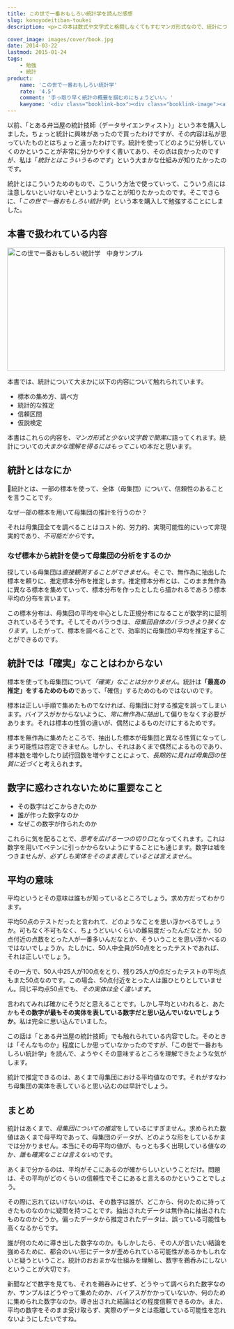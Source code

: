 ```yaml
---
title: この世で一番おもしろい統計学を読んだ感想
slug: konoyodeitiban-toukei
description: <p>この本は数式や文字式と格闘しなくてもすむマンガ形式なので、統計について大まかな理解がしやすいと思います。平均に対する思い込みなど、その数字がどういう意味かがなんとなく理解でき、新聞などで提示されるグラフがぐっと分かりやすくなった気がします。</p>

cover_image: images/cover/book.jpg
date: 2014-03-22
lastmod: 2015-01-24
tags: 
    - 勉強
    - 統計
product:
    name: 'この世で一番おもしろい統計学'
    rate: '4.5'
    comment: '手っ取り早く統計の概要を掴むのにちょうどいい。'
    kaeyome: '<div class="booklink-box"><div class="booklink-image"><a href="http://www.amazon.co.jp/exec/obidos/asin/447802605X/illusionspace-22/" rel="nofollow" target="_blank"><img src="http://ecx.images-amazon.com/images/I/51lDIMYkHTL._SL160_.jpg" style="border: none;" /></a></div><div class="booklink-info"><div class="booklink-name"><a href="http://www.amazon.co.jp/exec/obidos/asin/447802605X/illusionspace-22/" rel="nofollow" target="_blank">この世で一番おもしろい統計学――誰も「データ」でダマされなくなるかもしれない16講+α</a><div class="booklink-powered-date">posted with <a href="http://yomereba.com" rel="nofollow" target="_blank">ヨメレバ</a></div></div><div class="booklink-detail">アラン・ダブニー,グレディ・クライン ダイヤモンド社 2014-01-31    </div><div class="booklink-link2"><div class="shoplinkamazon"><a href="http://www.amazon.co.jp/exec/obidos/asin/447802605X/illusionspace-22/" rel="nofollow" target="_blank" title="アマゾン" >Amazonで購入</a></div><div class="shoplinkrakuten"><a href="http://hb.afl.rakuten.co.jp/hgc/11acbc01.369b1bf6.11acbc02.cabf9fe9/?pc=http%3A%2F%2Fbooks.rakuten.co.jp%2Frb%2F12613128%2F%3Fscid%3Daf_ich_link_urltxt%26m%3Dhttp%3A%2F%2Fm.rakuten.co.jp%2Fev%2Fbook%2F" rel="nofollow" target="_blank" title="楽天ブックス" >楽天ブックスで購入</a></div>                         <div class="shoplinkkino"><a href="http://ck.jp.ap.valuecommerce.com/servlet/referral?sid=3085416&pid=882196163&vc_url=http%3A%2F%2Fwww.kinokuniya.co.jp%2Ff%2Fdsg-01-9784478026052" target="_blank" title="kino" >紀伊國屋書店で購入<img src="http://ad.jp.ap.valuecommerce.com/servlet/gifbanner?sid=3085416&pid=882196163" height="1" width="1" border="0"></a></div>                   </div></div><div class="booklink-footer"></div></div>'
---
```


<p>以前、「とある弁当屋の統計技師（データサイエンティスト）」という本を購入しました。ちょっと統計に興味があったので買ったわけですが、その内容は私が思っていたものとはちょっと違ったわけです。統計を使ってどのように分析していくのかということが非常に分かりやすく書いてあり、その点は良かったのですが、私は「<em>統計とはこういうものです</em>」という大まかな仕組みが知りたかったのです。</p>
<p>統計とはこういうためのもので、こういう方法で使っていって、こういう点には注意しないといけないぞというようなことが知りたかったのです。そこでさらに、「<em>この世で一番おもしろい統計学</em>」という本を購入して勉強することにしました。</p>
<h2>本書で扱われている内容</h2>
<p><img src="https://wantit.gcreate.jp/wp-content/uploads/2014/03/P3012054.jpg" alt="この世で一番おもしろい統計学　中身サンプル" width="500" height="282" class="size-full wp-image-414" srcset="https://wantit.gcreate.jp/wp-content/uploads/2014/03/P3012054.jpg 500w, https://wantit.gcreate.jp/wp-content/uploads/2014/03/P3012054-300x169.jpg 300w" sizes="(max-width: 500px) 100vw, 500px" /></p>
<p>本書では、統計について大まかに以下の内容について触れられています。</p>
<ul>
<li>標本の集め方、調べ方</li>
<li>統計的な推定</li>
<li>信頼区間</li>
<li>仮説検定</li>
</ul>
<p>本書はこれらの内容を、<em>マンガ形式と少ない文字数で簡潔に</em>語ってくれます。統計についての<em>大まかな理解を得るにはもってこい</em>の本だと思います。</p>
<h2>統計とはなにか</h2>
<p>統計とは、一部の標本を使って、全体（母集団）について、信頼性のあることを言うことです。</p>
<p>なぜ一部の標本を用いて母集団の推計を行うのか？</p>
<p>それは母集団全てを調べることはコスト的、労力的、実現可能性的にいって非現実的であり、<em>不可能だから</em>です。</p>
<h3>なぜ標本から統計を使って母集団の分析をするのか</h3>
<p>探している母集団は<em>直接観測することができません</em>。そこで、無作為に抽出した標本を頼りに、推定標本分布を推定します。推定標本分布とは、このまま無作為に異なる標本を集めていって、標本分布を作ったとしたら描かれるであろう標本平均の分布を言います。</p>
<p>この標本分布は、母集団の平均を中心とした正規分布になることが数学的に証明されているそうです。そしてそのバラつきは、<em>母集団自体のバラつきより狭くなります</em>。したがって、標本を調べることで、効率的に母集団の平均を推定することができるのです。</p>
<h2>統計では「確実」なことはわからない</h2>
<p>標本を使っても母集団について<em>「確実」なことは分かりません</em>。統計は<strong>「最高の推定」をするためのもの</strong>であって、「確信」するためのものではないのです。</p>
<p>標本は正しい手順で集めたものでなければ、母集団に対する推定を誤ってしまいます。バイアスがかからないように、<em>常に無作為に抽出</em>して偏りをなくす必要があります。それは標本の性質の違いが、偶然によるものだけにするためです。</p>
<p>標本を無作為に集めたところで、抽出した標本が母集団と異なる性質になってしまう可能性は否定できません。しかし、それはあくまで偶然によるものであり、標本数を増やしたり試行回数を増やすことによって、<em>長期的に見れば母集団の性質に近づく</em>と考えられます。</p>
<h2>数字に惑わされないために重要なこと</h2>
<ul>
<li>その数字はどこからきたのか</li>
<li>誰が作った数字なのか</li>
<li>なぜこの数字が作られたのか</li>
</ul>
<p>これらに気を配ることで、<em>思考を広げる一つの切り口</em>となってくれます。これは数字を用いてペテンに引っかからないようにすることにも通じます。数字は嘘をつきませんが、<em>必ずしも実体をそのまま表しているとは言えません</em>。</p>
<h2>平均の意味</h2>
<p>平均というとその意味は誰もが知っているところでしょう。求め方だってわかります。</p>
<p>平均50点のテストだったと言われて、どのようなことを思い浮かべるでしょうか。可もなく不可もなく、ちょうどいいくらいの難易度だったんだなとか、50点付近の点数をとった人が一番多いんだなとか、そういうことを思い浮かべるのではないでしょうか。たしかに、50人中全員が50点をとったテストであれば、それは正しいでしょう。</p>
<p>その一方で、50人中25人が100点をとり、残り25人が0点だったテストの平均点もまた50点なのです。この場合、50点付近をとった人は誰ひとりとしていません。同じ平均点50点でも、<em>その実体は全く違います</em>。</p>
<p>言われてみれば確かにそうだと思えることです。しかし平均といわれると、あたかも<strong>その数字が最もその実体を表している数字だと思い込んでいないでしょうか</strong>。私は完全に思い込んでいました。</p>
<p>この話は「とある弁当屋の統計技師」でも触れられている内容でした。そのときは「そんなものか」程度にしか思っていなかったのですが、「この世で一番おもしろい統計学」を読んで、ようやくその意味するところを理解できたような気がします。</p>
<p>統計で推定できるのは、あくまで母集団における平均値なのです。それがすなわち母集団の実体を表していると思い込むのは早計でしょう。</p>
<h2>まとめ</h2>
<p>統計はあくまで、<em>母集団についての推定</em>をしているにすぎません。求められた数値はあくまで母平均であって、母集団のデータが、どのような形をしているかまでは分かりません。本当にその母平均の値が、もっとも多く出現している値なのか、<em>誰も確実なことは言えない</em>のです。</p>
<p>あくまで分かるのは、平均がそこにあるのが確からしいということだけ。問題は、その平均がどのくらいの信頼性でそこにあると言えるのかということでしょう。</p>
<p>その際に忘れてはいけないのは、その数字は誰が、どこから、何のために持ってきたものなのかに疑問を持つことです。抽出されたデータは無作為に抽出されたものなのかどうか。偏ったデータから推定されたデータは、誤っている可能性も高くなるからです。</p>
<p>誰が何のために導き出した数字なのか。もしかしたら、その人が言いたい結論を強めるために、都合のいい形にデータが歪められている可能性があるかもしれないと疑うということ。統計のおおまかな仕組みを理解し、数字を鵜呑みにしないということが大切です。</p>
<p>新聞などで数字を見ても、それを鵜呑みにせず、どうやって調べられた数字なのか、サンプルはどうやって集めたのか、バイアスがかかっていないか、何のために集められた数字なのか。導き出された結論はどの程度信頼できるのか。また、平均の数字をそのまま受け取らず、実際のデータとは乖離している可能性を忘れないようにしたいですね。</p>

  